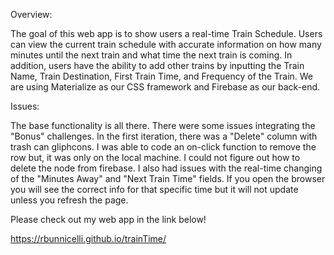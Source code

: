 Overview:

The goal of this web app is to show users a real-time Train Schedule. Users can view the current train schedule with accurate information on how many minutes until the next train and what time the next train is coming. In addition, users have the ability to add other trains by inputting the Train Name, Train Destination, First Train Time, and Frequency of the Train. We are using Materialize as our CSS framework and Firebase as our back-end.

Issues:

The base functionality is all there. There were some issues integrating the "Bonus" challenges. In the first iteration, there was a "Delete" column with trash can gliphcons. I was able to code an on-click function to remove the row but, it was only on the local machine. I could not figure out how to delete the node from firebase. I also had issues with the real-time changing of the "Minutes Away" and "Next Train Time" fields. If you open the browser you will see the correct info for that specific time but it will not update unless you refresh the page.

Please check out my web app in the link below!

https://rbunnicelli.github.io/trainTime/